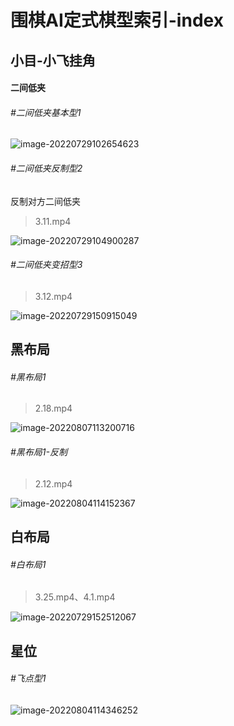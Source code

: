 # 围棋AI定式棋型索引-index

## 小目-小飞挂角

#### 二间低夹

###### #二间低夹基本型1

> 

![image-20220729102654623](README.assets/image-20220729102654623.png)

###### #二间低夹反制型2

反制对方二间低夹

> 3.11.mp4

![image-20220729104900287](README.assets/image-20220729104900287.png)

###### #二间低夹变招型3

> 3.12.mp4

![image-20220729150915049](README.assets/image-20220729150915049.png)

## 黑布局

###### #黑布局1

> 2.18.mp4

![image-20220807113200716](README.assets/image-20220807113200716.png)

###### #黑布局1-反制

> 2.12.mp4

![image-20220804114152367](README.assets/image-20220804114152367.png)

## 白布局

###### #白布局1

> 3.25.mp4、4.1.mp4

![image-20220729152512067](README.assets/image-20220729152512067.png)

## 星位

###### #飞点型1

![image-20220804114346252](README.assets/image-20220804114346252.png)